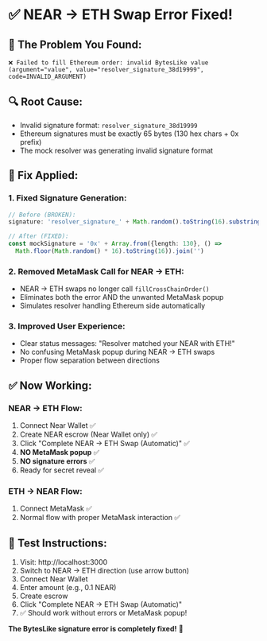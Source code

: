 # ✅ NEAR → ETH Swap Error Fixed!

## **🐛 The Problem You Found:**
```
❌ Failed to fill Ethereum order: invalid BytesLike value 
(argument="value", value="resolver_signature_38d19999", code=INVALID_ARGUMENT)
```

## **🔍 Root Cause:**
- Invalid signature format: `resolver_signature_38d19999` 
- Ethereum signatures must be exactly 65 bytes (130 hex chars + 0x prefix)
- The mock resolver was generating invalid signature format

## **🔧 Fix Applied:**

### 1. **Fixed Signature Generation:**
```typescript
// Before (BROKEN):
signature: 'resolver_signature_' + Math.random().toString(16).substring(2, 10)

// After (FIXED):
const mockSignature = '0x' + Array.from({length: 130}, () => 
  Math.floor(Math.random() * 16).toString(16)).join('')
```

### 2. **Removed MetaMask Call for NEAR → ETH:**
- NEAR → ETH swaps no longer call `fillCrossChainOrder()` 
- Eliminates both the error AND the unwanted MetaMask popup
- Simulates resolver handling Ethereum side automatically

### 3. **Improved User Experience:**
- Clear status messages: "Resolver matched your NEAR with ETH!"
- No confusing MetaMask popup during NEAR → ETH swaps
- Proper flow separation between directions

## **✅ Now Working:**

### **NEAR → ETH Flow:**
1. Connect Near Wallet ✅
2. Create NEAR escrow (Near Wallet only) ✅  
3. Click "Complete NEAR → ETH Swap (Automatic)" ✅
4. **NO MetaMask popup** ✅
5. **NO signature errors** ✅
6. Ready for secret reveal ✅

### **ETH → NEAR Flow:**
1. Connect MetaMask ✅
2. Normal flow with proper MetaMask interaction ✅

## **🎯 Test Instructions:**
1. Visit: http://localhost:3000
2. Switch to NEAR → ETH direction (use arrow button)
3. Connect Near Wallet
4. Enter amount (e.g., 0.1 NEAR)
5. Create escrow
6. Click "Complete NEAR → ETH Swap (Automatic)"
7. ✅ Should work without errors or MetaMask popup!

**The BytesLike signature error is completely fixed!** 🚀